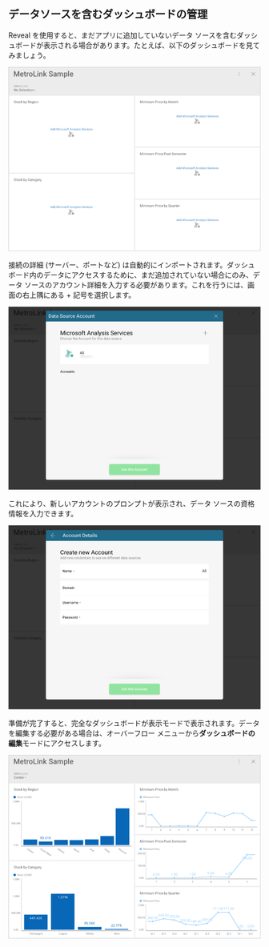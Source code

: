 ## データソースを含むダッシュボードの管理

Reveal を使用すると、まだアプリに追加していないデータ ソースを含むダッシュボードが表示される場合があります。たとえば、以下のダッシュボードを見てみましょう。

![A dashboard sample](images/dashboard-own-data-sources.png)

接続の詳細 (サーバー、ポートなど) は自動的にインポートされます。ダッシュボード内のデータにアクセスするために、まだ追加されていない場合にのみ、データ ソースのアカウント詳細を入力する必要があります。これを行うには、画面の右上隅にある + 記号を選択します。

![Dashboard Adding Imported Data Source Account](images/dashboard-adding-imported-data-source-account.png)

これにより、新しいアカウントのプロンプトが表示され、データ ソースの資格情報を入力できます。

![Dashboard Adding Imported Data Source Create New Account dialog](images/dashboard-adding-imported-data-source-account2.png)

準備が完了すると、完全なダッシュボードが表示モードで表示されます。データを編集する必要がある場合は、オーバーフロー メニューから**ダッシュボードの編集**モードにアクセスします。

![Final Dashboard Own Data Source](images/final-dashboard-own-data-source.png)

